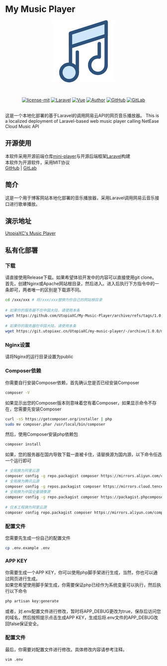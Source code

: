 # My Music Player  
<p align="center"><img src="public/images/music.png" alt="logo"/></p>
<br>
<p align="center">
<a target="_blank" href="https://github.com/UtopiaXC/My-Music-Player/blob/master/LICENSE"><img src="https://img.shields.io/badge/license-MIT-green" alt="license-mit"/></a>
<a target="_blank" href="https://laravel.com/"><img src="https://img.shields.io/badge/Laravel-8.83.11-%23ff5252" alt="Laravel"/></a>
<a target="_blank" href="https://vuejs.org/"><img src="https://img.shields.io/badge/Vue-2.x-%2343a047" alt="Vue"/></a>
<a target="_blank" href="https://www.utopiaxc.cn/"><img src="https://img.shields.io/badge/Author-UtopiaXC-%23ae52d4" alt="Author"/></a>
<a target="_blank" href="https://github.com/UtopiaXC/My-Music-Player"><img src="https://img.shields.io/badge/GitHub-My%20Music%20Player-%236d6d6d" alt="GitHub"/></a>
<a target="_blank" href="https://git.utopiaxc.cn/UtopiaXC/my-music-player"><img src="https://img.shields.io/badge/GitLab-My%20Music%20Player-%23ff8a65" alt="GitLab"/></a>
</p>
<br>
这是一个本地化部署的基于Laravel的调用网易云API的网页音乐播放器。  
This is a localized deployment of Laravel-based web music player calling NetEase Cloud Music API  

## 开源使用  
本软件采用开源前端仓库[mini-player](https://github.com/muhammed/mini-player)与开源后端框架[Laravel](https://github.com/laravel/laravel)构建  
本软件为开源软件，采用MIT协议  
[GitHub](https://github.com/UtopiaXC/My-Music-Player) | [GitLab](https://git.utopiaxc.cn/UtopiaXC/my-music-player)

## 简介
这是一个用于博客网站本地化部署的音乐播放器，采用Laravel调用网易云音乐接口进行歌单播放。  

## 演示地址
[UtopiaXC's Music Player](https://music.utopiaxc.cn/) 

## 私有化部署
### 下载  
请直接使用Release下载。如果希望体验开发中的内容可以直接使用git clone。  
首先，创建Nginx或Apache网站根目录，然后进入。进入后执行下方指令中的一条即可，两者唯一的区别是下载源不同。  
```bash
cd /xxx/xxx # 将/xxx/xxx替换为你自己的网站根目录

# 如果你的服务器不在中国大陆，请使用本条
wget https://github.com/UtopiaXC/My-Music-Player/archive/refs/tags/1.0.0.tar.gz && tar -zxvf 1.0.0.tar.gz && mv My-Music-Player-1.0.0/* . && rm -rf 1.0.0.tar.gz My-Music-Player-1.0.0/

# 如果你的服务器在中国大陆，请使用本条
wget https://git.utopiaxc.cn/UtopiaXC/my-music-player/-/archive/1.0.0/my-music-player-1.0.0.tar.gz && tar -zxvf my-music-player-1.0.0.tar.gz && mv my-music-player-1.0.0/* . && rm -rf my-music-player-1.0.0.tar.gz my-music-player-1.0.0/
```

### Nginx设置
请将Nginx的运行目录设置为public  

### Composer依赖
你需要自行安装Composer依赖，首先确认您是否已经安装Composer  
```bash
composer -V
```
如果显示出您的Composer版本则意味着您有着Composer，如果显示命令不存在，您需要先安装Composer  
```bash
curl -sS https://getcomposer.org/installer | php
sudo mv composer.phar /usr/local/bin/composer
```

然后，使用Composer安装php依赖包  
```bash
composer install
```

如果，您的服务器在国内导致下载一直被卡住，请替换源为国内源，以下命令任选一个运行即可  
```bash
# 全局换为阿里云源
composer config -g repo.packagist composer https://mirrors.aliyun.com/composer/
# 全局换为腾讯云源
composer config -g repos.packagist composer https://mirrors.cloud.tencent.com/composer/
# 全局换为中国全量镜像源
composer config -g repo.packagist composer https://packagist.phpcomposer.com

# 仅本工程换为阿里云源
composer config repo.packagist composer https://mirrors.aliyun.com/composer/
```

### 配置文件
您需要先生成一份自己的配置文件  
```bash
cp .env.example .env
```

### APP KEY
你需要生成一个APP KEY，你可以使用php脚手架进行生成，当然，你也可以通过网页进行生成。  
如果您希望使用脚手架生成，你需要保证php已经作为系统变量可以执行，然后执行以下命令  
```bash
php artisan key:generate
```
或者，对.env配置文件进行修改，暂时将APP_DEBUG更改为true，保存后访问您的域名，然后按照提示点击生成APP KEY，生成后将.env文件的APP_DEBUG改回false保证安全。  

### 配置文件
最后，你需要对配置文件进行修改。具体修改内容请参考注释。
```bash
vim .env
```
